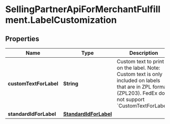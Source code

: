 # SellingPartnerApiForMerchantFulfillment.LabelCustomization

## Properties

Name | Type | Description | Notes
------------ | ------------- | ------------- | -------------
**customTextForLabel** | **String** | Custom text to print on the label. Note: Custom text is only included on labels that are in ZPL format (ZPL203). FedEx does not support &#x60;CustomTextForLabel&#x60;. | [optional] 
**standardIdForLabel** | [**StandardIdForLabel**](StandardIdForLabel.md) |  | [optional] 


